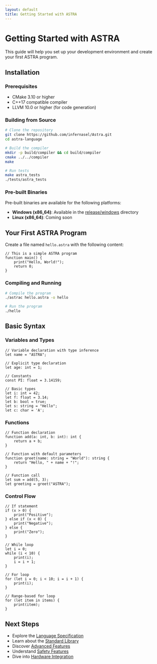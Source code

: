 ```yaml
---
layout: default
title: Getting Started with ASTRA
---
```


# Getting Started with ASTRA

This guide will help you set up your development environment and create your first ASTRA program.

## Installation

### Prerequisites

- CMake 3.10 or higher
- C++17 compatible compiler
- LLVM 10.0 or higher (for code generation)

### Building from Source

```bash
# Clone the repository
git clone https://github.com/infernasel/Astra.git
cd astra-language

# Build the compiler
mkdir -p build/compiler && cd build/compiler
cmake ../../compiler
make

# Run tests
make astra_tests
./tests/astra_tests
```

### Pre-built Binaries

Pre-built binaries are available for the following platforms:

- **Windows (x86_64)**: Available in the [release/windows](https://github.com/infernasel/Astra/tree/main/release/windows) directory
- **Linux (x86_64)**: Coming soon

## Your First ASTRA Program

Create a file named `hello.astra` with the following content:

```astra
// This is a simple ASTRA program
function main() {
    print("Hello, World!");
    return 0;
}
```

### Compiling and Running

```bash
# Compile the program
./astrac hello.astra -o hello

# Run the program
./hello
```

## Basic Syntax

### Variables and Types

```astra
// Variable declaration with type inference
let name = "ASTRA";

// Explicit type declaration
let age: int = 1;

// Constants
const PI: float = 3.14159;

// Basic types
let i: int = 42;
let f: float = 3.14;
let b: bool = true;
let s: string = "Hello";
let c: char = 'A';
```

### Functions

```astra
// Function declaration
function add(a: int, b: int): int {
    return a + b;
}

// Function with default parameters
function greet(name: string = "World"): string {
    return "Hello, " + name + "!";
}

// Function call
let sum = add(5, 3);
let greeting = greet("ASTRA");
```

### Control Flow

```astra
// If statement
if (x > 0) {
    print("Positive");
} else if (x < 0) {
    print("Negative");
} else {
    print("Zero");
}

// While loop
let i = 0;
while (i < 10) {
    print(i);
    i = i + 1;
}

// For loop
for (let i = 0; i < 10; i = i + 1) {
    print(i);
}

// Range-based for loop
for (let item in items) {
    print(item);
}
```

## Next Steps

- Explore the [Language Specification](/language_specification.html)
- Learn about the [Standard Library](/standard_library.html)
- Discover [Advanced Features](/advanced_features.html)
- Understand [Safety Features](/safety_features.html)
- Dive into [Hardware Integration](/hardware_integration.html)